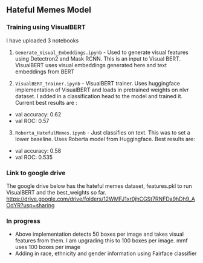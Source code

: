 ## Hateful Memes Model

### Training using VisualBERT

I have uploaded 3 notebooks

1. ```Generate_Visual_Embeddings.ipynb``` - Used to generate visual features using Detectron2 and Mask RCNN. This is an input to Visual BERT. VisualBERT uses visual embeddings generated here and text embeddings from BERT

2. ```VisualBERT_trainer.ipynb``` - VisualBERT trainer. Uses huggingface implementation of VisualBERT and loads in pretrained weights on nlvr dataset. I added in a classification head to the model and trained it. Current best results are :
* val accuracy: 0.62
* val ROC: 0.57

3. ```Roberta_HatefulMemes.ipynb``` - Just classifies on text. This was to set a lower baseline. Uses Roberta model from Huggingface. Best results are:
* val accuracy: 0.58
* val ROC: 0.535

### Link to google drive 
The google drive below has the hateful memes dataset, features.pkl to run VisualBERT and the best_weights so far.
https://drive.google.com/drive/folders/12WMFJ1xr0jhCGSt7RNFDa9hDh9_AOdYR?usp=sharing

### In progress
* Above implementation detects 50 boxes per image and takes visual features from them. I am upgrading this to 100 boxes per image. mmf uses 100 boxes per image
* Adding in race, ethnicity and gender information using Fairface classifier

